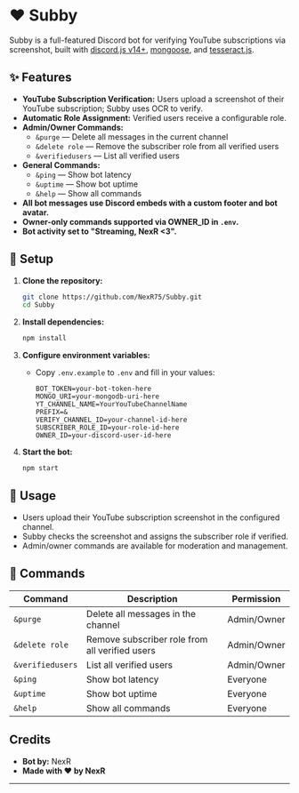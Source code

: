 # ❤️ Subby

Subby is a full-featured Discord bot for verifying YouTube subscriptions via screenshot, built with [discord.js v14+](https://discord.js.org/), [mongoose](https://mongoosejs.com/), and [tesseract.js](https://tesseract.projectnaptha.com/).

## ✨ Features

- **YouTube Subscription Verification:** Users upload a screenshot of their YouTube subscription; Subby uses OCR to verify.
- **Automatic Role Assignment:** Verified users receive a configurable role.
- **Admin/Owner Commands:**  
  - `&purge` — Delete all messages in the current channel  
  - `&delete role` — Remove the subscriber role from all verified users  
  - `&verifiedusers` — List all verified users  
- **General Commands:**  
  - `&ping` — Show bot latency  
  - `&uptime` — Show bot uptime  
  - `&help` — Show all commands  
- **All bot messages use Discord embeds with a custom footer and bot avatar.**
- **Owner-only commands supported via OWNER_ID in `.env`.**
- **Bot activity set to "Streaming, NexR <3".**

## 🚀 Setup

1. **Clone the repository:**
   ```sh
   git clone https://github.com/NexR75/Subby.git
   cd Subby
   ```

2. **Install dependencies:**
   ```sh
   npm install
   ```

3. **Configure environment variables:**
   - Copy `.env.example` to `.env` and fill in your values:
     ```
     BOT_TOKEN=your-bot-token-here
     MONGO_URI=your-mongodb-uri-here
     YT_CHANNEL_NAME=YourYouTubeChannelName
     PREFIX=&
     VERIFY_CHANNEL_ID=your-channel-id-here
     SUBSCRIBER_ROLE_ID=your-role-id-here
     OWNER_ID=your-discord-user-id-here
     ```

4. **Start the bot:**
   ```sh
   npm start
   ```

## 📜 Usage

- Users upload their YouTube subscription screenshot in the configured channel.
- Subby checks the screenshot and assigns the subscriber role if verified.
- Admin/owner commands are available for moderation and management.

## 🤖 Commands

| Command           | Description                                              | Permission         |
|-------------------|---------------------------------------------------------|--------------------|
| `&purge`          | Delete all messages in the channel                      | Admin/Owner        |
| `&delete role`    | Remove subscriber role from all verified users          | Admin/Owner        |
| `&verifiedusers`  | List all verified users                                 | Admin/Owner        |
| `&ping`           | Show bot latency                                        | Everyone           |
| `&uptime`         | Show bot uptime                                         | Everyone           |
| `&help`           | Show all commands                                       | Everyone           |

## Credits

- **Bot by:** NexR
- **Made with ❤️ by NexR**

---
